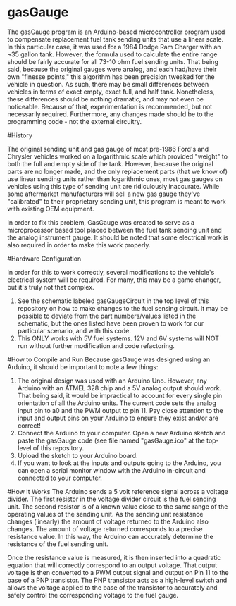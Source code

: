# gasGauge

The gasGauge program is an Arduino-based microcontroller program used to compensate replacement fuel tank sending units that use a linear scale. In this particular case, it was used for a 1984 Dodge Ram Charger with an ~35 gallon tank. However, the formula used to calculate the entire range should be fairly accurate for all 73-10 ohm fuel sending units. That being said, because the original gauges were analog, and each had/have their own "finesse points," this algorithm has been precision tweaked for the vehicle in question. As such, there may be small differences between vehicles in terms of exact empty, exact full, and half tank. Nonetheless, these differences should be nothing dramatic, and may not even be noticeable. Because of that, experimentation is recommended, but not necessarily required. Furthermore, any changes made should be to the programming code - not the external circuitry.

#History

The original sending unit and gas gauge of most pre-1986 Ford's and Chrysler vehicles worked on a logarithmic scale which provided "weight" to both the full and empty side of the tank. However, because the original parts are no longer made, and the only replacement parts (that we know of) use linear sending units rather than logarithmic ones, most gas gauges on vehicles using this type of sending unit are ridiculously inaccurate. While some aftermarket manufacturers will sell a new gas gauge they've "calibrated" to their proprietary sending unit, this program is meant to work with existing OEM equipment.

In order to fix this problem, GasGauge was created to serve as a microprocessor based tool placed between the fuel tank sending unit and the analog instrument gauge. It should be noted that some electrical work is also required in order to make this work properly.

#Hardware Configuration

In order for this to work correctly, several modifications to the vehicle's electrical system will be required. For many, this may be a game changer, but it's truly not that complex. 
  1. See the schematic labeled gasGaugeCircuit in the top level of this repository on how to make changes to the fuel sensing circuit. It may be possible to deviate from the part numbers/values listed in the schematic, but the ones listed have been proven to work for our particular scenario, and with this code.
  2. This ONLY works with 5V fuel systems. 12V and 6V systems will NOT run without further modification and code refactoring.


#How to Compile and Run
Because gasGauge was designed using an Arduino, it should be important to note a few things: 
  1. The original design was used with an Arduino Uno. However, any Arduino with an ATMEL 328 chip and a 5V analog output should work. That being said, it would be impractical to account for every single pin orientation of all the Arduino units. The current code sets the analog input pin to a0 and the PWM output to pin 11. Pay close attention to the input and output pins on your Arduino to ensure they exist and/or are correct!  
  2. Connect the Arduino to your computer. Open a new Arduino sketch and paste the gasGauge code (see file named "gasGauge.ico" at the top-level of this repository.
  3. Upload the sketch to your Arduino board.
  4. If you want to look at the inputs and outputs going to the Arduino, you can open a serial monitor window with the Arduino in-circuit and connected to your computer.

#How It Works
The Arduino sends a 5 volt reference signal across a voltage divider. The first resistor in the voltage divider circuit is the fuel sending unit. The second resistor is of a known value close to the same range of the operating values of the sending unit. As the sending unit resistance changes (linearly) the amount of voltage returned to the Arduino also changes. The amount of voltage returned corresponds to a precise resistance value. In this way, the Arduino can accurately determine the resistance of the fuel sending unit. 

Once the resistance value is measured, it is then inserted into a quadratic equation that will correctly correspond to an output voltage. That output voltage is then converted to a PWM output signal and output on Pin 11 to the base of a PNP transistor. The PNP transistor acts as a high-level switch and allows the voltage applied to the base of the transistor to accurately and safely control the corresponding voltage to the fuel gauge. 


